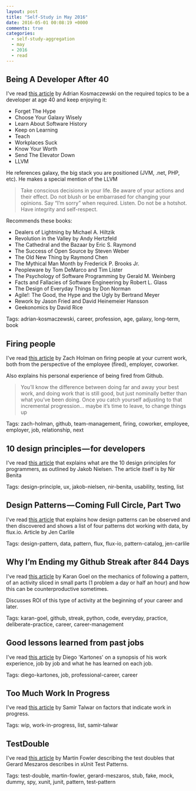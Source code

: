 ```yaml
---
layout: post
title: "Self-Study in May 2016"
date: 2016-05-01 00:08:19 +0000
comments: true
categories: 
  - self-study-aggregation
  - may
  - 2016
  - read
---
```


## Being A Developer After 40

I've read [this article][developer-after-40] by Adrian Kosmaczewski on the required topics to be a developer at age 40 and keep enjoying it:

  * Forget The Hype
  * Choose Your Galaxy Wisely
  * Learn About Software History
  * Keep on Learning
  * Teach
  * Workplaces Suck
  * Know Your Worth
  * Send The Elevator Down
  * LLVM

He references galaxy, the big stack you are positioned (JVM, .net, PHP, etc). He makes a special mention of the LLVM

> Take conscious decisions in your life. Be aware of your actions and their effect. Do not blush or be embarrased for changing your opinions. Say “I’m sorry” when required. Listen. Do not be a hotshot. Have integrity and self-respect.

Recommends these books:

  * Dealers of Lightning by Michael A. Hiltzik
  * Revolution in the Valley by Andy Hertzfeld
  * The Cathedral and the Bazaar by Eric S. Raymond
  * The Success of Open Source by Steven Weber
  * The Old New Thing by Raymond Chen
  * The Mythical Man Month by Frederick P. Brooks Jr.
  * Peopleware by Tom DeMarco and Tim Lister
  * The Psychology of Software Programming by Gerald M. Weinberg
  * Facts and Fallacies of Software Engineering by Robert L. Glass
  * The Design of Everyday Things by Don Norman
  * Agile!: The Good, the Hype and the Ugly by Bertrand Meyer
  * Rework by Jason Fried and David Heinemeier Hansson
  * Geekonomics by David Rice

Tags: adrian-kosmaczewski, career, profession, age, galaxy, long-term, book

[developer-after-40]: https://medium.freecodecamp.com/being-a-developer-after-40-3c5dd112210c

## Firing people

I've read [this article][firing-people] by Zach Holman on firing people at your current work, both from the perspective of the employee (fired), employer, coworker.

Also explains his personal experience of being fired from Github.

> You’ll know the difference between doing far and away your best work, and doing work that is still good, but just nominally better than what you’ve been doing. Once you catch yourself adjusting to that incremental progression… maybe it’s time to leave, to change things up

Tags: zach-holman, github, team-management, firing, coworker, employee, employer, job, relationship, next

[firing-people]: https://zachholman.com/talk/firing-people

## 10 design principles — for developers

I've read [this article][design-pples-for-devs] that explains what are the 10 design principles for programmers, as outlined by Jakob Nielsen. The article itself is by Nir Benita

Tags: design-principle, ux, jakob-nielsen, nir-benita, usability, testing, list

[design-pples-for-devs]: https://medium.com/@nirbenita/the-10-design-heuristics-for-developers-1e70a9dc58a7

## Design Patterns — Coming Full Circle, Part Two

I've read [this article][design-patterns-flux-2] that explains how design patterns can be observed and then discovered and shows a list of four patterns dot working with data, by flux.io. Article by Jen Carlile

Tags: design-pattern, data, pattern, flux, flux-io, pattern-catalog, jen-carlile

[design-patterns-flux-2]: https://medium.com/swlh/design-patterns-coming-full-circle-part-two-ced2c69e4724#.x8ud7eeqm

## Why I’m Ending my Github Streak after 844 Days

I've read [this article][ending-github-streak] by Karan Goel on the mechanics of following a pattern, of an activity sliced in small parts (1 problem a day or half an hour) and how this can be counterproductive sometimes.

Discusses ROI of this type of activity at the beginning of your career and later.

Tags: karan-goel, github, streak, python, code, everyday, practice, deliberate-practice, career, career-management

[ending-github-streak]: https://medium.com/@karan/why-i-m-ending-my-github-streak-after-844-days-80fd014dc8df

## Good lessons learned from past jobs

I've read [this article][lessons-learned-jobs] by Diego 'Kartones' on a synopsis of his work experience, job by job and what he has learned on each job.

Tags: diego-kartones, job, professional-career, career

[lessons-learned-jobs]: http://blog.kartones.net/post/good-lessons-learned-from-past-jobs/

## Too Much Work In Progress

I've read [this article][too-much-wip] by Samir Talwar on factors that indicate work in progress.

Tags: wip, work-in-progress, list, samir-talwar

[too-much-wip]: http://monospacedmonologues.com/post/144137568985/too-much-work-in-progress

## TestDouble

I've read [this article][test-double] by Martin Fowler describing the test doubles that Gerard Meszaros describes in xUnit Test Patterns.

Tags: test-double, martin-fowler, gerard-meszaros, stub, fake, mock, dummy, spy, xunit, junit, pattern, test-pattern

[test-double]: http://www.martinfowler.com/bliki/TestDouble.html

